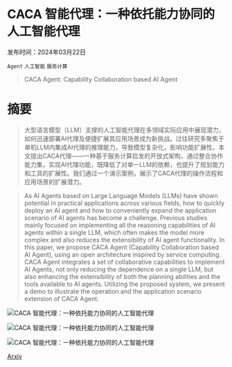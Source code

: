 # CACA 智能代理：一种依托能力协同的人工智能代理

发布时间：2024年03月22日

`Agent` `人工智能` `服务计算`

> CACA Agent: Capability Collaboration based AI Agent

# 摘要

> 大型语言模型（LLM）支撑的人工智能代理在多领域实际应用中展现潜力，如何迅速部署AI代理及便捷扩展其应用场景成为新挑战。过往研究多聚焦于单机LLM内集成AI代理的推理能力，导致模型复杂化，影响功能扩展性。本文提出CACA代理——一种基于服务计算启发的开放式架构，通过整合协作能力集，实现AI代理功能，既降低了对单一LLM的依赖，也提升了规划能力和工具的扩展性。我们通过一个演示案例，展示了CACA代理的操作流程和应用场景的扩展潜力。

> As AI Agents based on Large Language Models (LLMs) have shown potential in practical applications across various fields, how to quickly deploy an AI agent and how to conveniently expand the application scenario of AI agents has become a challenge. Previous studies mainly focused on implementing all the reasoning capabilities of AI agents within a single LLM, which often makes the model more complex and also reduces the extensibility of AI agent functionality. In this paper, we propose CACA Agent (Capability Collaboration based AI Agent), using an open architecture inspired by service computing. CACA Agent integrates a set of collaborative capabilities to implement AI Agents, not only reducing the dependence on a single LLM, but also enhancing the extensibility of both the planning abilities and the tools available to AI agents. Utilizing the proposed system, we present a demo to illustrate the operation and the application scenario extension of CACA Agent.

![CACA 智能代理：一种依托能力协同的人工智能代理](../../..//opt/data/Projects/HuggingArxiv/paper_images/2403.15137/framework.png)

![CACA 智能代理：一种依托能力协同的人工智能代理](../../..//opt/data/Projects/HuggingArxiv/paper_images/2403.15137/workflow1.png)

![CACA 智能代理：一种依托能力协同的人工智能代理](../../..//opt/data/Projects/HuggingArxiv/paper_images/2403.15137/demo.png)

[Arxiv](https://arxiv.org/abs/2403.15137)